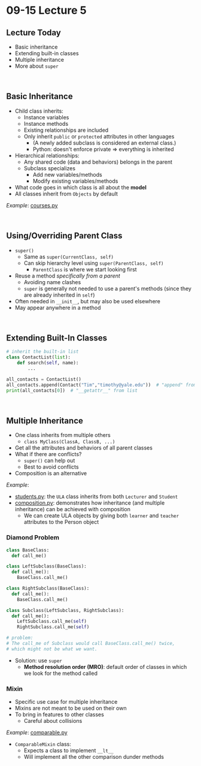 # 09-15 Lecture 5

## Lecture Today

- Basic inheritance
- Extending built-in classes
- Multiple inheritance
- More about `super`

<br>

## Basic Inheritance

- Child class inherits:
  - Instance variables
  - Instance methods
  - Existing relationships are included
  - Only inherit `public` or `protected` attributes in other languages
    - (A newly added subclass is considered an external class.)
    - Python: doesn't enforce private => everything is inherited
- Hierarchical relationships:
  - Any shared code (data and behaviors) belongs in the parent
  - Subclass specializes
    - Add new variables/methods
    - Modify existing variables/methods
- What code goes in which class is all about the **model**
- All classes inherit from `Objects` by default

*Example*: [courses.py](./courses.py)

<br>

## Using/Overriding Parent Class

- `super()`
  - Same as `super(CurrentClass, self)`
  - Can skip hierarchy level using `super(ParentClass, self)`
    - `ParentClass` is where we start looking first
- Reuse a method *specifically from a parent*
  - Avoiding name clashes
  - `super` is generally not needed to use a parent's methods (since they are already inherited in `self`)
- Often needed in `__init__`, but may also be used elsewhere
- May appear anywhere in a method

<br>

## Extending Built-In Classes

```python
# inherit the built-in list
class ContactList(list):
    def search(self, name):
        ...

all_contacts = ContactList()
all_contacts.append(Contact("Tim","timothy@yale.edu"))  # "append" from list
print(all_contacts[0])  # "__getattr__" from list
```

<br>

## Multiple Inheritance

- One class inherits from multiple others
  - `class MyClass(ClassA, ClassB, ...)`
- Get all the attributes and behaviors of all parent classes
- What if there are conflicts?
  - `super()` can help out
  - Best to avoid conflicts
- Composition is an alternative

*Example*:
- [students.py](./students.py): the `ULA` class inherits from both `Lecturer` and `Student`
- [composition.py](./composition.py): demonstrates how inheritance (and multiple inheritance) can be achieved with composition
  - We can create ULA objects by giving both `learner` and `teacher` attributes to the Person object

### **Diamond Problem**

```python
class BaseClass:
  def call_me()

class LeftSubclass(BaseClass):
  def call_me():
    BaseClass.call_me()

class RightSubclass(BaseClass):
  def call_me():
    BaseClass.call_me()

class Subclass(LeftSubclass, RightSubclass):
  def call_me():
    LeftSubclass.call_me(self)
    RightSubclass.call_me(self)

# problem: 
# The call_me of Subclass would call BaseClass.call_me() twice, 
# which might not be what we want.
```

- Solution: use `super`
  - **Method resolution order (MRO)**: default order of classes in which we look for the method called

### **Mixin**

- Specific use case for multiple inheritance
- Mixins are not meant to be used on their own
- To bring in features to other classes
  - Careful about collisions

*Example*: [comparable.py](./comparable.py)
- `ComparableMixin` class:
  - Expects a class to implement `__lt__`
  - Will implement all the other comparison dunder methods